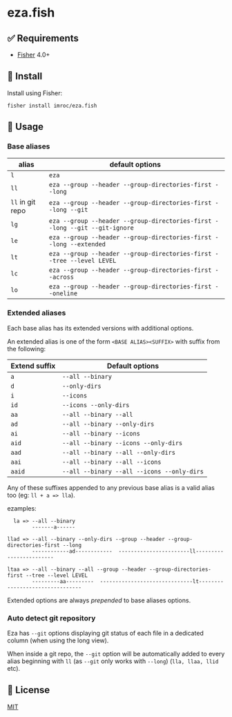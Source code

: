# eza.fish

## ✅ Requirements

- [Fisher](https://github.com/jorgebucaran/fisher) 4.0+

## 🚀 Install

Install using Fisher:

```console
fisher install imroc/eza.fish
```

## 🔧 Usage

### Base aliases

| alias            | default options                                                            |
| ---------------- | -------------------------------------------------------------------------- |
| `l`              | `eza`                                                                      |
| `ll`             | `eza --group --header --group-directories-first --long`                    |
| `ll` in git repo | `eza --group --header --group-directories-first --long --git`              |
| `lg`             | `eza --group --header --group-directories-first --long --git --git-ignore` |
| `le`             | `eza --group --header --group-directories-first --long --extended`         |
| `lt`             | `eza --group --header --group-directories-first --tree --level LEVEL`      |
| `lc`             | `eza --group --header --group-directories-first --across`                  |
| `lo`             | `eza --group --header --group-directories-first --oneline`                 |

### Extended aliases

Each base alias has its extended versions with additional options.

An extended alias is one of the form `<BASE ALIAS><SUFFIX>` with suffix from the following:

| Extend suffix | Default options                                    |
| ------------- | ------------------------------------------ |
| `a`           | `--all --binary`                           |
| `d`           | `--only-dirs`                              |
| `i`           | `--icons`                      |
| `id`          | `--icons --only-dirs`                                  |
| `aa`          | `--all --binary --all`                     |
| `ad`          | `--all --binary --only-dirs`               |
| `ai`          | `--all --binary --icons`                   |
| `aid`         | `--all --binary --icons --only-dirs`       |
| `aad`         | `--all --binary --all --only-dirs`         |
| `aai`         | `--all --binary --all --icons`             |
| `aaid`        | `--all --binary --all --icons --only-dirs` |

Any of these suffixes appended to any previous base alias is a valid alias too (eg: `ll + a => lla`).

ezamples:

```console
  la => --all --binary
        -------a------

llad => --all --binary --only-dirs --group --header --group-directories-first --long
        ------------ad------------  -----------------------ll------------------------

ltaa => --all --binary --all --group --header --group-directories-first --tree --level LEVEL
        ---------aa---------  ------------------------------lt--------------------------------
```

Extended options are always *prepended* to base aliases options.

### Auto detect git repository

Eza has `--git` options displaying git status of each file in a dedicated column (when using the long view).

When inside a git repo, the `--git` option will be automatically added to every alias beginning with `ll` (as `--git` only works with `--long`) (`lla, llaa, llid` etc).

## 📝 License

[MIT](LICENSE)


